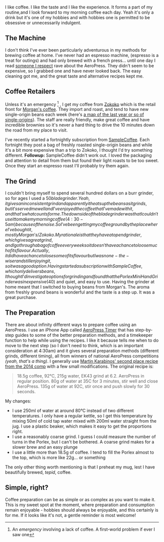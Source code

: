 <!--
.. title: Coffee at home
.. slug: coffee-at-home
.. date: 2015/07/12 15:55:47
.. tags: 
.. spellcheck_exceptions: Karabinos, AeroPress, Zokoko, SampleCoffee, Porlex, EK
.. is_orphan: False
.. link:
.. description:
-->

I like coffee. I like the taste and I like the experience. It forms a part of my routine,and I look forward to my morning coffee each day. Yeah it's only a drink but it's one of my hobbies and with hobbies one is permitted to be obsessive or unnecessarily indulgent. 

## The Machine
I don't think I've ever been particularly adventurous in my methods for brewing coffee at home. I've never had an espresso machine, (espresso is a treat for outings) and had only brewed with a french press... until one day I read [someone I respect](http://www.marco.org/2012/07/30/iced-coffee-with-aeropress) rave about the AeroPress. They didn't seem to be expensive, so I grabbed one and have never looked back. The easy cleaning got me, and the great taste and alternative recipes kept me.

## Coffee Retailers
Unless it's an emergency [^1] , I get my coffee from [Zokoko](https://www.zokoko.com/) which is the retail front for [Morgan's coffee](http://morganscoffee.com/). They import and roast, and tend to have new single-origin beans each week (here's [a map of the last year or so of single-origins](/posts/coffee-geolocation-and-maps.html)). The staff are really friendly, make great coffee and have incredible brownies so it's never a hard thing to drive the 10 minutes down the road from my place to visit.

I've recently started a fortnightly subscription from [SampleCoffee](http://samplecoffee.com.au). Each fortnight they post a bag of freshly roasted single-origin beans and while it's a bit more expensive than a trip to Zokoko, I thought I'd try something different. **Followup:** SampleCoffee didn't work out. I loved the packaging and attention to detail from them but found their light roasts to be too sweet. Once they start an espresso roast I'll probably try them again.



## The Grind 
I couldn't bring myself to spend several hundred dollars on a burr grinder, so for ages I used a $50 blade grinder. Yeah, it gives an inconsistent grind and apparently it heats up the beans as it grinds, but it's served me well and I've enjoyed the coffee that I've made with it, and that's what counts for me. The downside of the blade grinder was that I couldn't use it to make my morning coffee (4:30-5am) because of the noise. So I've been getting my coffee ground by the place where I've bought it, mostly Morgan's/Zokoko. My rationale is that they have a top end grinder, which gives a great grind, and I go through a bag of coffee every week so it doesn't have a chance to loose much of its flavour. Actually, it did have a chance to lose some of its flavour but I was none-the-wiser and still enjoying it, so it was a good option. Having started a subscription with SampleCoffee, which only delivers beans, I thought I'd investigate options for grinding and found that the Porlex Mini Hand Grinder was inexpensive ($40) and quiet, and easy to use. Having the grinder at home meant that I switched to buying beans from Morgan's. The aroma from freshly ground beans is wonderful and the taste is a step up. It was a great purchase.

## The Preparation
There are about infinity different ways to prepare coffee using an AeroPress. I use an iPhone App called [AeroPress Timer](https://itunes.apple.com/us/app/aeropress-timer-for-aerobies/id602496538?mt=8) that has step-by-step guides to some of the better preparation methods, and a timekeeper function to help while using the recipes. I like it because tells me when to do move to the next step (so I don't need to think, which is an important consideration at 4:30am) and it gives several preparation methods (different grinds, different timing), all from winners of national AeroPress competitions *(yeah, that's a thing)*. I generally use [Martin Karabinos' second place recipe from the 2014 comp](http://worldaeropresschampionship.com/recipes/) with a few small modifications. The original recipe is:

> 18.5g coffee, 92℃, 215g water, EK43 grind at 6.2.
> AeroPress in regular position.
> 80g of water at 35C for 3 minutes, stir well and close AeroPress.
> 135g of water at 92C, stir once and push slowly for 30 seconds.

My changes:

* I use 250ml of water at around 80&deg;C instead of two different temperatures. I only have a regular kettle, so I get this temperature by mixing 50ml of cold tap water mixed with 200ml water straight from the jug. I use a plastic beaker, which makes it easy to get the proportions right. 
* I use a reasonably coarse grind. I guess I could measure the number of turns in the Porlex, but I can't be bothered. A coarse grind makes for a slower brew and an easy plunge
* I use a little more than 18.5g of coffee. I tend to fill the Porlex almost to the top, which is more like 22g... or something

The only other thing worth mentioning is that I preheat my mug, lest I have beautifully brewed, *tepid*, coffee.

## Simple, right?

Coffee preparation can be as simple or as complex as you want to make it. This is my sweet spot at the moment, where preparation and consumption remain enjoyable - hobbies should always be enjoyable, and this certainly is for me. If it looks like it's not, a gentle reminder is most welcome!


[^1]: An *emergency* involving a lack of coffee. A first-world problem if ever I saw one
